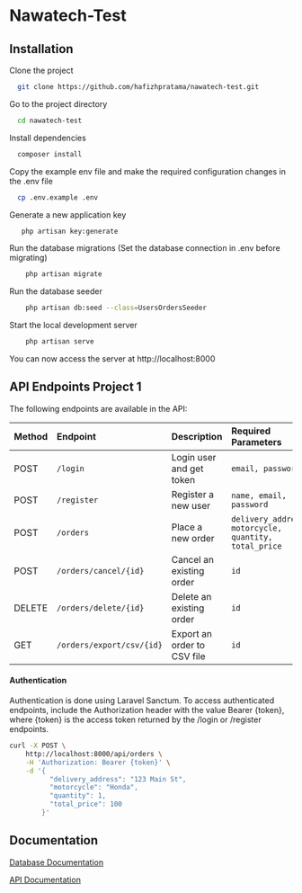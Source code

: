 
# Nawatech-Test
## Installation

Clone the project

```bash
  git clone https://github.com/hafizhpratama/nawatech-test.git
```

Go to the project directory

```bash
  cd nawatech-test
```

Install dependencies

```bash
  composer install
```

Copy the example env file and make the required configuration changes in the .env file


```bash
  cp .env.example .env
```

Generate a new application key


```bash
   php artisan key:generate
```

Run the database migrations (Set the database connection in .env before migrating)

```bash
    php artisan migrate
```

Run the database seeder

```bash
    php artisan db:seed --class=UsersOrdersSeeder
```

Start the local development server

```bash
    php artisan serve
```

You can now access the server at http://localhost:8000


## API Endpoints Project 1

The following endpoints are available in the API:

| Method | Endpoint     | Description                |Required Parameters   |
| :-------- | :------- | :------------------------- |:------------|
| POST | `/login` | Login user and get token | `email, password` |
| POST | `/register` | Register a new user | `name, email, password` |
| POST | `/orders` | Place a new order | `delivery_address, motorcycle, quantity, total_price` |
| POST | `/orders/cancel/{id}` | Cancel an existing order | `id` |
| DELETE | `/orders/delete/{id}` | Delete an existing order | `id` |
| GET | `/orders/export/csv/{id}` | Export an order to CSV file | `id` |

#### Authentication
Authentication is done using Laravel Sanctum. To access authenticated endpoints, include the Authorization header with the value Bearer {token}, where {token} is the access token returned by the /login or /register endpoints.

```bash
curl -X POST \
    http://localhost:8000/api/orders \
    -H 'Authorization: Bearer {token}' \
    -d '{
          "delivery_address": "123 Main St",
          "motorcycle": "Honda",
          "quantity": 1,
          "total_price": 100
        }'
```

        
## Documentation

[Database Documentation](https://drive.google.com/file/d/1vIwCF9HLJ4Bg_UdCE--ViLFHXXD59d_U/view)

[API Documentation](https://drive.google.com/file/d/1mZB0KsvlC43EwCWS6gbLDTPMGJLYxsmk/view)
